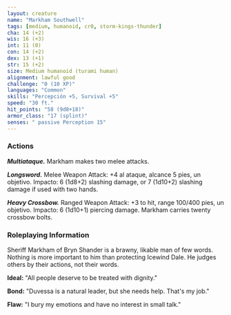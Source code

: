 ```yaml
---
layout: creature
name: "Markham Southwell"
tags: [medium, humanoid, cr0, storm-kings-thunder]
cha: 14 (+2)
wis: 16 (+3)
int: 11 (0)
con: 14 (+2)
dex: 13 (+1)
str: 15 (+2)
size: Medium humanoid (turami human)
alignment: lawful good
challenge: "0 (10 XP)"
languages: "Common"
skills: "Percepción +5, Survival +5"
speed: "30 ft."
hit_points: "58 (9d8+18)"
armor_class: "17 (splint)"
senses: " passive Perception 15"
---
```


### Actions

***Multiataque.*** Markham makes two melee attacks.

***Longsword.*** Melee Weapon Attack: +4 al ataque, alcance 5 pies, un objetivo. Impacto: 6 (1d8+2) slashing damage, or 7 (1d10+2) slashing damage if used with two hands.

***Heavy Crossbow.*** Ranged Weapon Attack: +3 to hit, range 100/400 pies, un objetivo. Impacto: 6 (1d10+1) piercing damage. Markham carries twenty crossbow bolts.

### Roleplaying Information

Sheriff Markham of Bryn Shander is a brawny, likable man of few words. Nothing is more important to him than protecting Icewind Dale. He judges others by their actions, not their words.

**Ideal:** "All people deserve to be treated with dignity."

**Bond:** "Duvessa is a natural leader, but she needs help. That's my job."

**Flaw:** "I bury my emotions and have no interest in small talk."